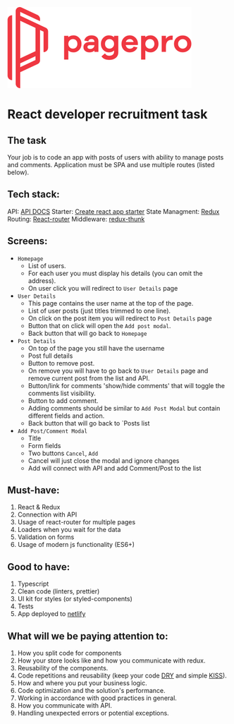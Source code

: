 [![pagepro_logo](https://raw.githubusercontent.com/Pagepro/frontend-recruitment-task-landing-page/master/logo.svg?sanitize=true)](https://pagepro.co/)

# React developer recruitment task 

## The task
Your job is to code an app with posts of users with ability to manage posts and comments. Application must be SPA and use multiple routes (listed below). 

## Tech stack:
API: [API DOCS](https://jsonplaceholder.typicode.com/)
Starter: [Create react app starter](https://github.com/facebook/create-react-app)
State Managment: [Redux](https://github.com/reduxjs/react-redux)
Routing: [React-router](https://github.com/ReactTraining/react-router)
Middleware: [redux-thunk](https://github.com/reduxjs/redux-thunk)

## Screens:
* `Homepage` 
    * List of users. 
    * For each user you must display his details (you can omit the address). 
    * On user click you will redirect to `User Details` page
* `User Details`
    * This page contains the user name at the top of the page.
    * List of user posts (just titles trimmed to one line).
    * On click on the post item you will redirect to `Post Details` page
    * Button that on click will open the  `Add post modal`. 
    * Back button that will go back to `Homepage`
* `Post Details`
    * On top of the page you still have the username
    * Post full details 
    * Button to remove post. 
    * On remove you will have to go back to `User Details` page and remove current post from the list and API.
    * Button/link for comments 'show/hide comments' that will toggle the comments list visibility.
    * Button to add comment.
    * Adding comments should be similar to `Add Post Modal` but contain different fields and action.
    * Back button that will go back to `Posts list
*  `Add Post/Comment Modal`
    *   Title
    *   Form fields
    *   Two buttons `Cancel`, `Add`
    *   Cancel will just close the modal and ignore changes
    *   Add will connect with API and add Comment/Post to the list

## Must-have:
1. React &amp; Redux
2. Connection with API
3. Usage of react-router for multiple pages
4. Loaders when you wait for the data
5. Validation on forms
6. Usage of modern js functionality (ES6+)

## Good to have:
1. Typescript
2. Clean code (linters, prettier)
3. UI kit for styles (or styled-components)
4. Tests
5. App deployed to [netlify](https://www.netlify.com/)

## What will we be paying attention to:
1. How you split code for components
2. How your store looks like and how you communicate with redux.
3. Reusability of the components.
4. Code repetitions and reusability (keep your code [DRY](https://en.wikipedia.org/wiki/Don%27t_repeat_yourself) and simple [KISS](https://en.wikipedia.org/wiki/KISS_principle)).
5. How and where you put your business logic.
6. Code optimization and the solution&#39;s performance.
7. Working in accordance with good practices in general.
8. How you communicate with API.
9. Handling unexpected errors or potential exceptions.
